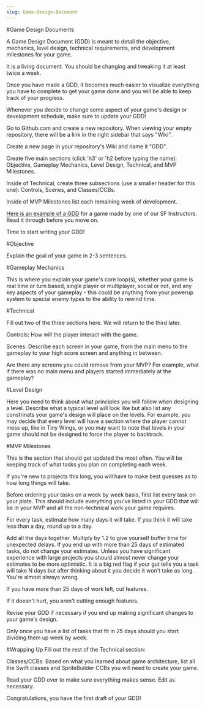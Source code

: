 ```yaml
---
slug: Game-Design-Document
---
```


#Game Design Documents

A Game Design Document (GDD) is meant to detail the objective, mechanics, level design, technical requirements, and development milestones for your game.

It is a living document. You should be changing and tweaking it at least twice a week.

Once you have made a GDD, it becomes much easier to visualize everything you have to complete to get your game done and you will be able to keep track of your progress.

Whenever you decide to change some aspect of your game's design or development schedule, make sure to update your GDD!

Go to Github.com and create a new repository. When viewing your empty repository, there will be a link in the right sidebar that says "Wiki".

Create a new page in your repository's Wiki and name it "GDD".

Create five main sections (click 'h3' or 'h2 before typing the name): Objective, Gameplay Mechanics, Level Design, Technical, and MVP Milestones.

Inside of Technical, create three subsections (use a smaller header for this one): Controls, Scenes, and Classes/CCBs.

Inside of MVP Milestones list each remaining week of development.

[Here is an example of a GDD](https://github.com/mgwu-students/dion-larson/wiki/ "Example GDD") for a game made by one of our SF Instructors. Read it through before you move on.

Time to start writing your GDD!


#Objective

Explain the goal of your game in 2-3 sentences. 

#Gameplay Mechanics

This is where you explain your game's core loop(s), whether your game is real time or turn based, single player or multiplayer, social or not, and any key aspects of your gameplay - this could be anything from your powerup system to special enemy types to the ability to rewind time.

#Technical

Fill out two of the three sections here. We will return to the third later.

Controls: How will the player interact with the game.

Scenes: Describe each screen in your game, from the main menu to the gameplay to your high score screen and anything in between.

Are there any screens you could remove from your MVP? For example, what if there was no main menu and players started immediately at the gameplay?

#Level Design

Here you need to think about what principles you will follow when designing a level. Describe what a typical level will look like but also list any constrinats your game's design will place on the levels. For example, you may decide that every level will have a section where the player cannot mess up, like in Tiny Wings, or you may want to note that levels in your game should not be designed to force the player to backtrack. 


#MVP Milestones 

This is the section that should get updated the most often. You will be keeping track of what tasks you plan on completing each week. 

 If you're new to projects this long, you will have to make best guesses as to how long things will take.

Before ordering your tasks on a week by week basis, first list every task on your plate. This should include everything you've listed in your GDD that will be in your MVP and all the non-technical work your game requires.

For every task, estimate how many days it will take. If you think it will take less than a day, round up to a day.

Add all the days together. Multiply by 1.2 to give yourself buffer time for unexpected delays. If you end up with more than 25 days of estimated tasks, do not change your estimates. Unless you have significant experience with large projects you should almost never change your estimates to be more optimistic. It is a big red flag if your gut tells you a task will take N days but after thinking about it you decide it won't take as long. You're almost always wrong. 

If you have more than 25 days of work left, cut features.

If it doesn't hurt, you aren't cutting enough features.

Revise your GDD if necessary if you end up making significant changes to your game's design.

Only once you have a list of tasks that fit in 25 days should you start dividing them up week by week.

#Wrapping Up
Fill out the rest of the Technical section:

Classes/CCBs: Based on what you learned about game architecture, list all the Swift classes and SpriteBuilder CCBs you will need to create your game. 

Read your GDD over to make sure everything makes sense. Edit as necessary.

Congratulations, you have the first draft of your GDD!

